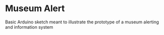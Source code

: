 # Museum Alert
 Basic Arduino sketch meant to illustrate the prototype of a museum alerting and information system
